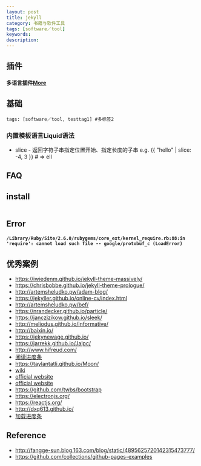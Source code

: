 ```yaml
---
layout: post
title: jekyll
category: 书籍与软件工具
tags: [software／tool]
keywords:
description: 
---
```


## 插件

#### 多语言插件[More](http://jekyll-langs.liaohuqiu.net/cn/)

## 基础

```
tags: [software／tool, testtag1] #多标签2
```

### 内置模板语言Liquid语法

* slice - 返回字符子串指定位置开始、指定长度的子串 e.g. {{ "hello" | slice: -4, 3 }} # => ell

## FAQ

## install

```MAC
```

## Error

#### `/Library/Ruby/Site/2.6.0/rubygems/core_ext/kernel_require.rb:88:in 'require': cannot load such file -- google/protobuf_c (LoadError)`

## 优秀案例

* <https://iwiedenm.github.io/jekyll-theme-massively/>
* <https://chrisbobbe.github.io/jekyll-theme-prologue/>
* <http://artemsheludko.pw/adam-blog/>
* <https://jekyller.github.io/online-cv/index.html>
* <http://artemsheludko.pw/bef/>
* <https://nrandecker.github.io/particle/>
* <https://janczizikow.github.io/sleek/>
* <http://meliodus.github.io/informative/>
* <http://baixin.io/>
* <https://jekynewage.github.io/>
* <https://jarrekk.github.io/Jalpc/>
* <http://www.hifreud.com/>
* [阅读进度条](http://alexanderussell.org/progress-for-jekyll/)
* <https://taylantatli.github.io/Moon/>
* [wiki](http://idratherbewriting.com/documentation-theme-jekyll/index.html)
* [official website](http://obaez.com/)
* [official website](https://volny.github.io/creative-theme-jekyll/)
* <https://github.com/twbs/bootstrap>
* <https://electronjs.org/>
* <https://reactjs.org/>
* <http://dxq613.github.io/>
* [加载进度条](https://github.com/hehedahhd/hehedahhd.github.io)

## Reference
* <http://fangge-sun.blog.163.com/blog/static/4895625720142315473777/>
* <https://github.com/collections/github-pages-examples>
